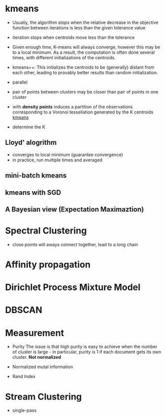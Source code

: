 # kmeans
* Usually, the algorithm stops when the relative decrease in the objective function between iterations is less than the given tolerance value
* iteration stops when centroids move less than the tolerance
* Given enough time, K-means will always converge, however this may be to a local minimum. As a result, the computation is often done several times, with different initializations of the centroids.
* kmeans++:  This initializes the centroids to be (generally) distant from each other, leading to provably better results than random initialization.
* parallel
* pair of points between clusters may be closer than pair of points in one cluster
* with **density points** induces a partition of the observations corresponding to a Voronoi tessellation generated by the K centroids
[kmeans](http://datasciencelab.wordpress.com/2013/12/12/clustering-with-k-means-in-python/)

* determine the K

## Lloyd' alogrithm
* converges to local minimum (guarantee convergence)
* in practice, run multiple times and averaged

## mini-batch kmeans
## kmeans with SGD
## A Bayesian view (Expectation Maximaztion)


# Spectral Clustering
* close points will aways connect together, lead to a long chain

# Affinity propagation

# Dirichlet Process Mixture Model

# DBSCAN


# Measurement
* Purity
  The issue is that high purity is easy to achieve when the number of cluster is
  large - in particular, purity is 1 if each document gets its own
  cluster. **Not normalized**
* Normalized mutal information

* Rand Index


# Stream Clustering
* single-pass
